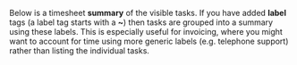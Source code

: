 Below is a timesheet __summary__  of the visible tasks. If you have added __label__ tags (a label tag starts with a __~__) then tasks are grouped into a summary using these labels. This is especially useful for invoicing, where you might want to account for time using more generic labels (e.g. telephone support) rather than listing the individual tasks.